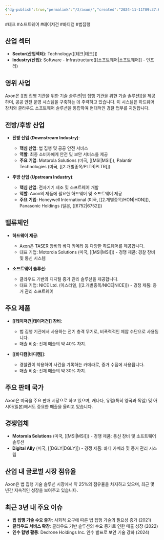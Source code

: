 ```yaml
---
{"dg-publish":true,"permalink":"/2/axon/","created":"2024-11-11T09:37:01.190+09:00","updated":"2025-07-29T21:37:04.375+09:00"}
---
```


#테크 #소프트웨어 #테이저건 #바디캠 #법집행

## 산업 섹터

- **Sector(산업섹터)**: Technology([[테크\|테크]])
- **Industry(산업)**: Software - Infrastructure([[소프트웨어\|소프트웨어]] - 인프라)

## 영위 사업

Axon은 [[법 집행 기관을 위한 기술 솔루션\|법 집행 기관을 위한 기술 솔루션]]을 제공하며, 공공 안전 운영 시스템을 구축하는 데 주력하고 있습니다. 이 시스템은 하드웨어 장치와 클라우드 소프트웨어 솔루션을 통합하여 현대적인 경찰 업무를 지원합니다.

## 전방/후방 산업

- **전방 산업 (Downstream Industry)**:
    
    - **핵심 산업**: 법 집행 및 공공 안전 서비스
    - **역할**: 최종 소비자에게 안전 및 보안 서비스를 제공
    - **주요 기업**: Motorola Solutions (미국, [[MSI\|MSI]]), Palantir Technologies (미국, [[2.개별종목/PLTR\|PLTR]])
    
- **후방 산업 (Upstream Industry)**:
    
    - **핵심 산업**: 전자기기 제조 및 소프트웨어 개발
    - **역할**: Axon의 제품에 필요한 하드웨어 및 소프트웨어 제공
    - **주요 기업**: Honeywell International (미국, [[2.개별종목/HON\|HON]]), Panasonic Holdings (일본, [[6752\|6752]])
    

## 밸류체인

- **하드웨어 제공**:
    
    - Axon은 TASER 장비와 바디 카메라 등 다양한 하드웨어를 제공합니다.
    - 대표 기업: Motorola Solutions (미국, [[MSI\|MSI]]) - 경쟁 제품: 경찰 장비 및 통신 시스템
    
- **소프트웨어 솔루션**:
    
    - 클라우드 기반의 디지털 증거 관리 솔루션을 제공합니다.
    - 대표 기업: NICE Ltd. (이스라엘, [[2.개별종목/NICE\|NICE]]) - 경쟁 제품: 증거 관리 소프트웨어
    

## 주요 제품

- **[[테이저건\|테이저건]] 장비**:
    
    - 법 집행 기관에서 사용하는 전기 충격 무기로, 비폭력적인 제압 수단으로 사용됩니다.
    - 매출 비중: 전체 매출의 약 40% 차지.
    
- **[[바디캠\|바디캠]]**:
    
    - 경찰관이 착용하여 사건을 기록하는 카메라로, 증거 수집에 사용됩니다.
    - 매출 비중: 전체 매출의 약 30% 차지.
    

## 주요 판매 국가

Axon은 미국을 주요 판매 시장으로 하고 있으며, 캐나다, 유럽(특히 영국과 독일) 및 아시아(일본)에서도 중요한 매출을 올리고 있습니다.

## 경쟁업체

- **Motorola Solutions** (미국, [[MSI\|MSI]]) - 경쟁 제품: 통신 장비 및 소프트웨어 솔루션
- **Digital Ally** (미국, [[DGLY\|DGLY]]) - 경쟁 제품: 바디 카메라 및 증거 관리 시스템

## 산업 내 글로벌 시장 점유율

Axon은 법 집행 기술 솔루션 시장에서 약 25%의 점유율을 차지하고 있으며, 최근 몇 년간 지속적인 성장을 보여주고 있습니다.

## 최근 3년 내 주요 이슈

- **법 집행 기술 수요 증가**: 사회적 요구에 따른 법 집행 기술의 필요성 증가 (2021)
- **클라우드 서비스 확장**: 클라우드 기반 솔루션의 수요 증가로 인한 매출 성장 (2022)
- **인수 합병 활동**: Dedrone Holdings Inc. 인수 발표로 보안 기술 강화 (2024)